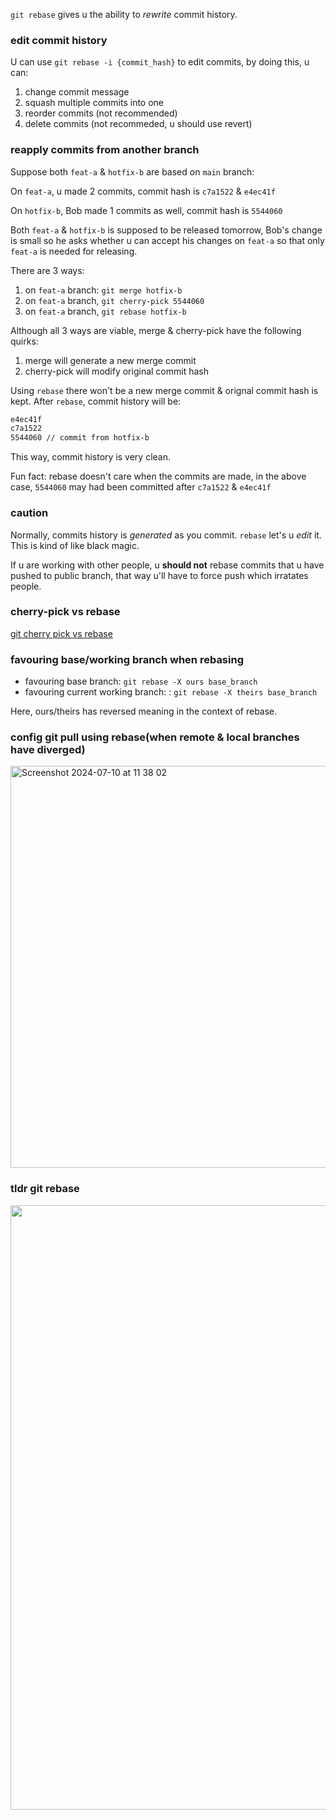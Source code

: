 `git rebase` gives u the ability to *rewrite* commit history.

### edit commit history

U can use `git rebase -i {commit_hash}` to edit commits, by doing this, u can:

1. change commit message
2. squash multiple commits into one
3. reorder commits (not recommended)
4. delete commits (not recommeded, u should use revert)


### reapply commits from another branch

Suppose both `feat-a` & `hotfix-b` are based on `main` branch:

On `feat-a`, u made 2 commits, commit hash is `c7a1522` & `e4ec41f`

On `hotfix-b`, Bob made 1 commits as well, commit hash is `5544060`

Both `feat-a` & `hotfix-b` is supposed to be released tomorrow, Bob's change is small so he asks whether u can accept his changes on `feat-a` so that only `feat-a` is needed for releasing.

There are 3 ways:

1. on `feat-a` branch: `git merge hotfix-b` 
2. on `feat-a` branch, `git cherry-pick 5544060`
3. on `feat-a` branch, `git rebase hotfix-b`

Although all 3 ways are viable, merge & cherry-pick have the following quirks:

1. merge will generate a new merge commit
2. cherry-pick will modify original commit hash

Using `rebase` there won't be a new merge commit & orignal commit hash is kept. After `rebase`, commit history will be:

```markdown
e4ec41f
c7a1522
5544060 // commit from hotfix-b
```

This way, commit history is very clean.

Fun fact: rebase doesn't care when the commits are made, in the above case, `5544060` may had been committed after `c7a1522` & `e4ec41f`

### caution

Normally, commits history is *generated* as you commit. `rebase` let's u *edit* it. This is kind of like black magic.

If u are working with other people, u **should not** rebase commits that u have pushed to public branch, that way u'll have to force push which irratates people.

### cherry-pick vs rebase

[git cherry pick vs rebase](https://stackoverflow.com/questions/11835948/git-cherry-pick-vs-rebase)

### favouring base/working branch when rebasing

- favouring base branch: `git rebase -X ours base_branch`
- favouring current working branch: : `git rebase -X theirs base_branch`

Here, ours/theirs has reversed meaning in the context of rebase.

### config git pull using rebase(when remote & local branches have diverged)

<img width="643" alt="Screenshot 2024-07-10 at 11 38 02" src="https://github.com/librz/all-about-git/assets/50607948/20d3e72a-ce5d-4707-9fc7-0e1f5ef9c164">


### tldr git rebase

<img width="967" src="https://github.com/librz/all-about-git/assets/50607948/55d5310c-227c-4a50-8666-973cf3f975d7">
